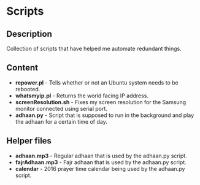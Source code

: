 # Scripts

## Description

Collection of scripts that have helped me automate redundant things.

## Content

 * __repower.pl__ - Tells whether or not an Ubuntu system needs to be rebooted.
 * __whatsmyip.pl__ - Returns the world facing IP address.
 * __screenResolution.sh__ - Fixes my screen resolution for the Samsung monitor
   connected using serial port.
 * __adhaan.py__ - Script that is supposed to run in the background and play
   the adhaan for a certain time of day.

## Helper files

 * __adhaan.mp3__ - Regular adhaan that is used by the adhaan.py script.
 * __fajrAdhaan.mp3__ - Fajr adhaan that is used by the adhaan.py script.
 * __calendar__ - 2016 prayer time calendar being used by the adhaan.py script.
